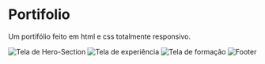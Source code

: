 # Portifolio
Um portifólio feito em html e css totalmente responsivo.

![Tela de Hero-Section](https://github.com/vitor-hoffmann/Portifolio/blob/main/imgs/Hero-Section.png)
![Tela de experiência](https://github.com/vitor-hoffmann/Portifolio/blob/main/imgs/Tela%20de%20experi%C3%AAncia.png)
![Tela de formação](https://github.com/vitor-hoffmann/Portifolio/blob/main/imgs/Tela%20de%20forma%C3%A7%C3%A3o.png)
![Footer](https://github.com/vitor-hoffmann/Portifolio/blob/main/imgs/Footer.png)
